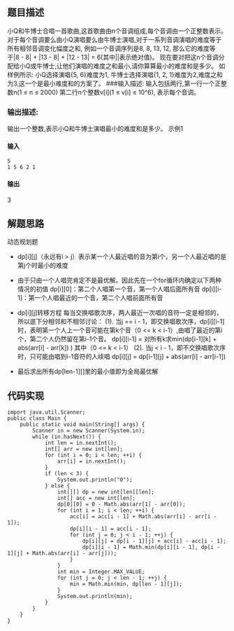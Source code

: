 ## 题目描述
小Q和牛博士合唱一首歌曲,这首歌曲由n个音调组成,每个音调由一个正整数表示。
对于每个音调要么由小Q演唱要么由牛博士演唱,对于一系列音调演唱的难度等于所有相邻音调变化幅度之和, 例如一个音调序列是8, 8, 13, 12, 那么它的难度等于|8 - 8| + |13 - 8| + |12 - 13| = 6(其中||表示绝对值)。
现在要对把这n个音调分配给小Q或牛博士,让他们演唱的难度之和最小,请你算算最小的难度和是多少。
如样例所示: 小Q选择演唱{5, 6}难度为1, 牛博士选择演唱{1, 2, 1}难度为2,难度之和为3,这一个是最小难度和的方案了。 
###输入描述:
输入包括两行,第一行一个正整数n(1 ≤ n ≤ 2000) 第二行n个整数v[i](1 ≤ v[i] ≤ 10^6), 表示每个音调。


### 输出描述:
输出一个整数,表示小Q和牛博士演唱最小的难度和是多少。
示例1
#### 输入
```
5
1 5 6 2 1
```
#### 输出
3


## 解题思路

动态规划题

- dp[i][j]（永远有i > j）表示某一个人最近唱的音为第i个，另一个人最近唱的是第j个时最小的难度
- 由于只由一个人唱完肯定不是最优解。因此先在一个for循环内确定以下两种情况的初值
dp[i][0]：第二个人唱第一个音，第一个人唱后面所有音
dp[i][i-1]：第一个人唱最近的一个音，第二个人唱前面所有音
- dp[i][j]转移方程
每当交换唱歌次序，两人最近一次唱的音符一定是相邻的，所以底下分相邻和不相邻讨论：
(1). 当j == i - 1，即交换唱歌次序，dp[i][i-1]时，表明第一个人上一个音可能在第k个音（0 <= k < i-1）,由唱了最近的第i个，第二个人仍然留在第i-1个音。
dp[i][i-1] = 对所有k求min(dp[i-1][k] + abs(arr[i] - arr[k]) ) 其中（0 <= k < i-1）
(2). 当j < i - 1，即不交换唱歌次序时，只可能由唱到i-1音符的人续唱
dp[i][j] = dp[i-1][j] + abs(arr[i] - arr[i-1])

- 最后求出所有dp[len-1][]里的最小值即为全局最优解

## 代码实现

```
import java.util.Scanner;
public class Main {
    public static void main(String[] args) {
        Scanner in = new Scanner(System.in);
        while (in.hasNext()) {
            int len = in.nextInt();
            int[] arr = new int[len];
            for (int i = 0; i < len; ++i) {
                arr[i] = in.nextInt();
            }
            if (len < 3) {
                System.out.println("0");
            } else {
                int[][] dp = new int[len][len];
                int[] acc = new int[len];
                dp[0][0] = 0 - Math.abs(arr[1] - arr[0]);
                for (int i = 1; i < len; ++i) {
                    acc[i] = acc[i - 1] + Math.abs(arr[i] - arr[i - 1]);
                    dp[i][i - 1] = acc[i - 1];
                    for (int j = 0; j < i - 1; ++j) {
                        dp[i][j] = dp[i - 1][j] + acc[i] - acc[i - 1];
                        dp[i][i - 1] = Math.min(dp[i][i - 1], dp[i - 1][j] + Math.abs(arr[i] - arr[j]));
                    }
                }
                int min = Integer.MAX_VALUE;
                for (int j = 0; j < len - 1; ++j) {
                    min = Math.min(min, dp[len - 1][j]);
                }
                System.out.println(min);
            }
        }
    }
}
```